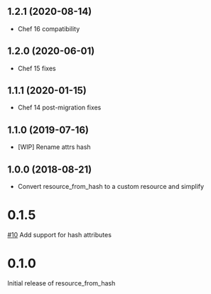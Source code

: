1.2.1 (2020-08-14)
------------------
- Chef 16 compatibility

1.2.0 (2020-06-01)
------------------
- Chef 15 fixes

1.1.1 (2020-01-15)
------------------
- Chef 14 post-migration fixes

1.1.0 (2019-07-16)
------------------
- [WIP] Rename attrs hash

1.0.0 (2018-08-21)
------------------
- Convert resource_from_hash to a custom resource and simplify

# 0.1.5
[#10](https://github.com/osuosl-cookbooks/resource_from_hash/pull/10) Add support
for hash attributes


# 0.1.0

Initial release of resource_from_hash
